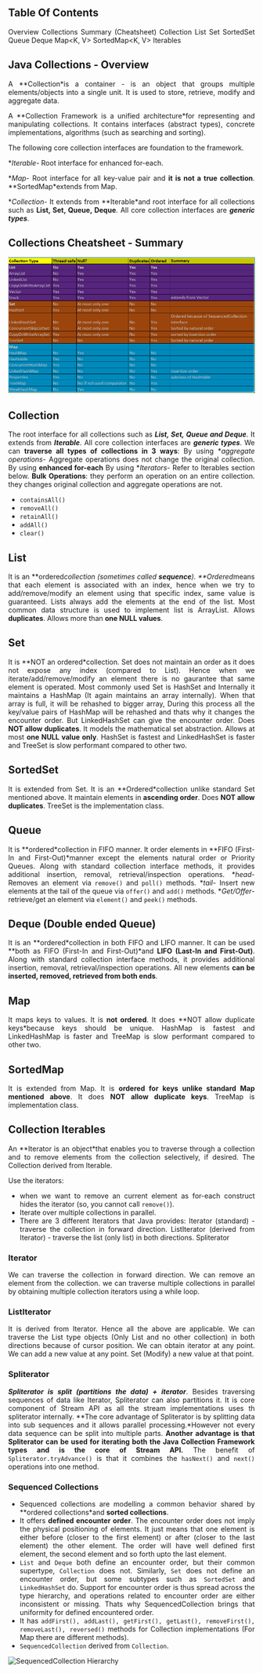 <div style="text-align: justify">

## **Table Of Contents**
Overview
Collections Summary (Cheatsheet)
Collection<E>
  List<E>
  Set<E>
    SortedSet<E>
  Queue<E>
    Deque<E>
Map<K, V>
  SortedMap<K, V>
Iterables


## **Java Collections - Overview**

A **Collection*is a container - is an object that groups multiple elements/objects into a single unit. It is used to store, retrieve, modify and aggregate data.

A **Collection Framework is a unified architecture*for representing and manipulating collections. It contains interfaces (abstract types), concrete implementations, algorithms (such as searching and sorting).

The following core collection interfaces are foundation to the framework.

**Iterable*- Root interface for enhanced for-each.

**Map*- Root interface for all key-value pair and **it is not a true collection**. **SortedMap*extends from Map.

**Collection*- It extends from **Iterable*and root interface for all collections such as **List, Set, Queue, Deque**. All core collection interfaces are ***generic types***.

## **Collections Cheatsheet - Summary**

![Collections Cheatsheet](collections_summary.PNG "Collections Cheatsheet - Summary")
## **Collection**

The root interface for all collections such as ***List, Set, Queue and Deque***.
It extends from ***Iterable***.
All core collection interfaces are ***generic types***.
We can **traverse all types of collections in 3 ways**:
  By using **aggregate operations*- Aggregate operations does not change the original collection.
  By using **enhanced for-each**
  By using **Iterators*- Refer to Iterables section below.
**Bulk Operations**: they perform an operation on an entire collection. they changes original collection and aggregate operations are not.
  - `containsAll()`
  - `removeAll()`
  - `retainAll()`
  - `addAll()`
  - `clear()`

## **List**

It is an **ordered*collection (sometimes called **sequence**). **Ordered*means that each element is associated with an index, hence when we try to add/remove/modify an element using that specific index, same value is guaranteed. Lists always add the elements at the end of the list. Most common data structure is used to implement list is ArrayList.
Allows **duplicates**.
Allows more than **one NULL values**.

## **Set**

It is **NOT an ordered*collection. Set does not maintain an order as it does not expose any index (compared to List). Hence when we iterate/add/remove/modify an element there is no gaurantee that same element is operated. Most commonly used Set is HashSet and Internally it maintains a HashMap (It again maintains an array internally). When that array is full, it will be rehashed to bigger array, During this process all the key/value pairs of HashMap will be rehashed and thats why it changes the encounter order. But LinkedHashSet can give the encounter order.
Does **NOT allow duplicates**.
It models the mathematical set abstraction.
Allows at most **one NULL value only**.
HashSet is fastest and LinkedHashSet is faster and TreeSet is slow performant compared to other two.

## **SortedSet**

It is extended from Set.
It is an **Ordered*collection unlike standard Set mentioned above.
It maintain elements in **ascending order**.
Does **NOT allow duplicates**.
TreeSet is the implementation class.


## **Queue**

It is **ordered*collection in FIFO manner.
It order elements in **FIFO (First-In and First-Out)*manner except the elements natural order or Priority Queues.
Along with standard collection interface methods, it provides additional insertion, removal, retrieval/inspection operations.
**head*- Removes an element via `remove()` and `poll()` methods.
**tail*- Insert new elements at the tail of the queue via `offer()` and `add()` methods.
**Get/Offer*- retrieve/get an element via `element()` and `peek()` methods.

## **Deque (Double ended Queue)**

It is an **ordered*collection in both FIFO and LIFO manner.
It can be used **both as FIFO (First-In and First-Out)*and **LIFO (Last-In and First-Out)**.
Along with standard collection interface methods, it provides additional insertion, removal, retrieval/inspection operations.
All new elements **can be inserted, removed, retrieved from both ends**.

## **Map**

It maps keys to values.
It is **not ordered**.
It does **NOT allow duplicate keys*because keys should be unique.
HashMap is fastest and LinkedHashMap is faster and TreeMap is slow performant compared to other two.

## **SortedMap**

It is extended from Map.
It is **ordered for keys unlike standard Map mentioned above**.
It does **NOT allow duplicate keys**.
TreeMap is implementation class.

## **Collection Iterables**

An **Iterator is an object*that enables you to traverse through a collection and to remove elements from the collection selectively, if desired. The Collection<E> derived from Iterable<E>. 

Use the iterators:
  - when we want to remove an current element as for-each construct hides the iterator (so, you cannot call `remove()`).
  - Iterate over multiple collections in parallel.
  - There are 3 different Iterators that Java provides: 
    Iterator (standard) - traverse the collection in forward direction.
    ListIterator (derived from Iterator) - traverse the list (only list) in both directions.
    Spliterator

### **Iterator**

We can traverse the collection in forward direction.
We can remove an element from the collection.
we can traverse multiple collections in parallel by obtaining multiple collection iterators using a while loop.

### **ListIterator**

It is derived from Iterator. Hence all the above are applicable.
We can traverse the List type objects (Only List and no other collection) in both directions because of cursor position.
We can obtain iterator at any point.
We can add a new value at any point.
Set (Modify) a new value at that point.

 ### **Spliterator**

 ***Spliterator is split (partitions the data) + iterator***.
 Besides traversing sequences of data like Iterator, Spliterator can also partitions it. 
 It is core component of Stream API as all the stream implementations uses th spliterator internally.
 **The core advantage of Spliterator is by splitting data into sub sequences and it allows parallel processing.*However not every data sequence can be split into multiple parts. 
 **Another advantage is that Spliterator<T> can be used for iterating both the Java Collection Framework types and is the core of Stream API.**
 The benefit of `Spliterator.tryAdvance()` is that it combines the `hasNext()` and `next()` operations into one method.
 
 ### **Sequenced Collections**

 - Sequenced collections are modelling a common behavior shared by **ordered collections*and **sorted collections**. 
 - It offers **defined encounter order**.  The encounter order does not imply the physical positioning of elements. It just means that one element is either before (closer to the first element) or after (closer to the last element) the other element. The order will have well defined first element, the second element and so forth upto the last element.
 - `List` and `Deque` both define an encounter order, but their common supertype, `Collection` does not. Similarly, `Set` does not define an encounter order, but some subtypes such as `SortedSet` and `LinkedHashSet` do. Support for encounter order is thus spread across the type hierarchy, and operations related to encounter order are either inconsistent or missing. Thats why SequencedCollection brings that uniformity for defined encountered order.
 - It has `addFirst(), addLast(), getFirst(), getLast(), removeFirst(), removeLast(), reversed()` methods for Collection implementations (For Map there are different methods).
 - `SequencedCollection` derived from `Collection`. 

![SequencedCollection Hierarchy](https://www.baeldung.com/wp-content/uploads/2023/09/new-hierarchy-diagram.png "SequencedCollection Class Hierarchy")


</div>
